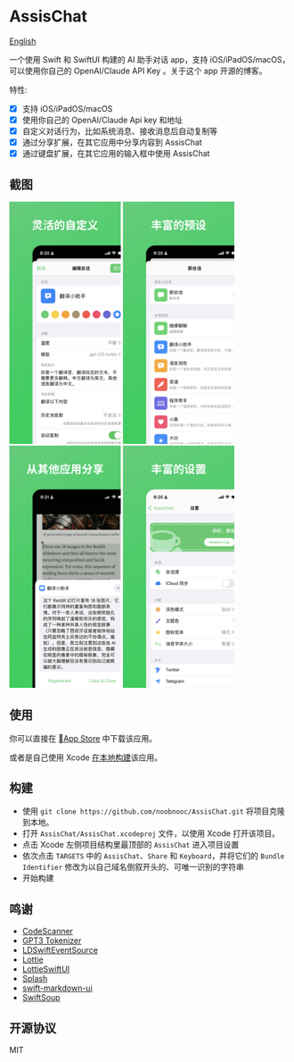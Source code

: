 # AssisChat

[English](./README.md)

一个使用 Swift 和 SwiftUI 构建的 AI 助手对话 app，支持 iOS/iPadOS/macOS，可以使用你自己的 OpenAI/Claude API Key 。关于这个 app 开源的博客。

特性:

- [x] 支持 iOS/iPadOS/macOS
- [x] 使用你自己的 OpenAI/Claude Api key 和地址
- [x] 自定义对话行为，比如系统消息、接收消息后自动复制等
- [x] 通过分享扩展，在其它应用中分享内容到 AssisChat
- [x] 通过键盘扩展，在其它应用的输入框中使用 AssisChat

## 截图

<p float="left">
  <img src="./images/ios.zh.1.png" width="200" />
  <img src="./images/ios.zh.2.png" width="200" />
  <img src="./images/ios.zh.3.png" width="200" />
  <img src="./images/ios.zh.4.png" width="200" />
</p>

## 使用

你可以直接在 [App Store](https://apps.apple.com/us/app/assischat-ai-assistant-chat/id6446092669) 中下载该应用。

或者是自己使用 Xcode [在本地构建](#构建)该应用。

## 构建

- 使用 `git clone https://github.com/noobnooc/AssisChat.git` 将项目克隆到本地。
- 打开 `AssisChat/AssisChat.xcodeproj` 文件，以使用 Xcode 打开该项目。
- 点击 Xcode 左侧项目结构里最顶部的 `AssisChat` 进入项目设置
- 依次点击 `TARGETS` 中的 `AssisChat`、`Share` 和 `Keyboard`，并将它们的 `Bundle Identifier` 修改为以自己域名倒叙开头的、可唯一识别的字符串
- 开始构建

## 鸣谢

- [CodeScanner](https://github.com/twostraws/CodeScanner)
- [GPT3 Tokenizer](https://github.com/aespinilla/GPT3-Tokenizer)
- [LDSwiftEventSource](https://github.com/launchdarkly/swift-eventsource)
- [Lottie](https://github.com/airbnb/lottie-ios)
- [LottieSwiftUI](https://github.com/LukasHromadnik/Lottie-SwiftUI)
- [Splash](https://github.com/JohnSundell/Splash)
- [swift-markdown-ui](https://github.com/gonzalezreal/MarkdownUI)
- [SwiftSoup](https://github.com/scinfu/SwiftSoup)

## 开源协议

MIT
